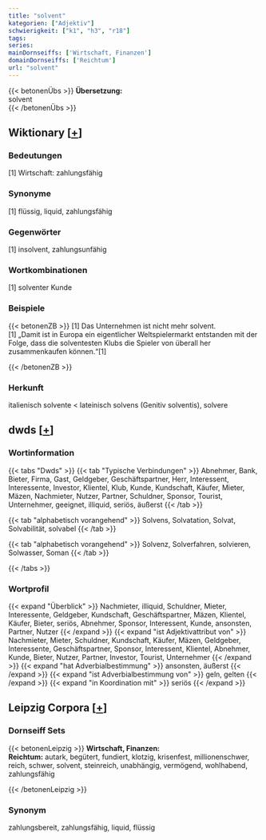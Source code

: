 ```yaml
---
title: "solvent"
kategorien: ["Adjektiv"]
schwierigkeit: ["k1", "h3", "r18"]
tags:
series:
mainDornseiffs: ['Wirtschaft, Finanzen']
domainDornseiffs: ['Reichtum']
url: "solvent"
---
```


{{< betonenÜbs >}}
**Übersetzung:**  
solvent  
{{< /betonenÜbs >}}

## Wiktionary [[+](https://de.wiktionary.org/wiki/solvent)]

### Bedeutungen
[1] Wirtschaft: zahlungsfähig  

### Synonyme
[1] flüssig, liquid, zahlungsfähig  

### Gegenwörter
[1] insolvent, zahlungsunfähig  

### Wortkombinationen
[1] solventer Kunde  

### Beispiele
{{< betonenZB >}}
[1] Das Unternehmen ist nicht mehr solvent.  
[1] „Damit ist in Europa ein eigentlicher Weltspielermarkt entstanden mit der Folge, dass die solventesten Klubs die Spieler von überall her zusammenkaufen können.“[1]  

{{< /betonenZB >}}
### Herkunft
italienisch solvente < lateinisch solvens (Genitiv solventis), solvere  



## dwds [[+](https://www.dwds.de/wb/solvent)]

### Wortinformation
{{< tabs "Dwds" >}}
{{< tab "Typische Verbindungen" >}}
Abnehmer, Bank, Bieter, Firma, Gast, Geldgeber, Geschäftspartner, Herr, Interessent, Interessente, Investor, Klientel, Klub, Kunde, Kundschaft, Käufer, Mieter, Mäzen, Nachmieter, Nutzer, Partner, Schuldner, Sponsor, Tourist, Unternehmer, geeignet, illiquid, seriös, äußerst
{{< /tab >}}

{{< tab "alphabetisch vorangehend" >}}
Solvens, Solvatation, Solvat, Solvabilität, solvabel
{{< /tab >}}

{{< tab "alphabetisch vorangehend" >}}
Solvenz, Solverfahren, solvieren, Solwasser, Soman
{{< /tab >}}

{{< /tabs >}}

### Wortprofil
{{< expand "Überblick" >}} Nachmieter, illiquid, Schuldner, Mieter, Interessente, Geldgeber, Kundschaft, Geschäftspartner, Mäzen, Klientel, Käufer, Bieter, seriös, Abnehmer, Sponsor, Interessent, Kunde, ansonsten, Partner, Nutzer {{< /expand >}}
{{< expand "ist Adjektivattribut von" >}} Nachmieter, Mieter, Schuldner, Kundschaft, Käufer, Mäzen, Geldgeber, Interessente, Geschäftspartner, Sponsor, Interessent, Klientel, Abnehmer, Kunde, Bieter, Nutzer, Partner, Investor, Tourist, Unternehmer {{< /expand >}}
{{< expand "hat Adverbialbestimmung" >}} ansonsten, äußerst {{< /expand >}}
{{< expand "ist Adverbialbestimmung von" >}} geln, gelten {{< /expand >}}
{{< expand "in Koordination mit" >}} seriös {{< /expand >}}

## Leipzig Corpora [[+](https://corpora.uni-leipzig.de/en/res?word=solvent&corpusId=deu_newscrawl-public_2018)]

### Dornseiff Sets
{{< betonenLeipzig >}}
**Wirtschaft, Finanzen:**  
**Reichtum:** autark, begütert, fundiert, klotzig, krisenfest, millionenschwer, reich, schwer, solvent, steinreich, unabhängig, vermögend, wohlhabend, zahlungsfähig  

{{< /betonenLeipzig >}}

### Synonym
zahlungsbereit, zahlungsfähig, liquid, flüssig


